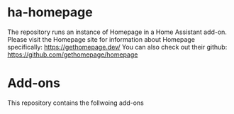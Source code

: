 # ha-homepage
The repository runs an instance of Homepage in a Home Assistant add-on.
Please visit the Homepage site for information about Homepage specifically: https://gethomepage.dev/
You can also check out their github: https://github.com/gethomepage/homepage
# Add-ons
This repository contains the follwoing add-ons

